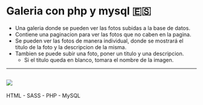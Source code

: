 # Galeria con php y mysql :es:

- Una galeria donde se pueden ver las fotos subidas a la base de datos.
- Contiene una paginacion para ver las fotos que no caben en la pagina.
- Se pueden ver las fotos de manera individual, donde se mostrará el titulo de la foto y la descripcion de la misma.
- Tambien se puede subir una foto, poner un titulo y una descripcion.
	- Si el titulo queda en blanco, tomara el nombre de la imagen.
------------
![](vista_previa.gif)
------------

HTML - SASS - PHP - MySQL

